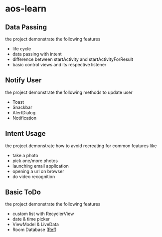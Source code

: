 # aos-learn

## Data Passing

the project demonstrate the following features

* life cycle
* data passing with intent
* difference between startActivity and startActivityForResult
* basic control views and its respective listener

## Notify User

the project demonstrate the following methods to update user 

* Toast 
* Snackbar
* AlertDialog
* Notification

## Intent Usage

the project demonstrate how to avoid recreating for common features like

* take a photo
* pick one/more photos
* launching email application
* opening a url on browser
* do video recognition

## Basic ToDo
the project demonstrate the following features

* custom list with RecyclerView
* date & time picker
* ViewModel & LiveData
* Room Database ([Ref](https://developer.android.com/codelabs/android-room-with-a-view))